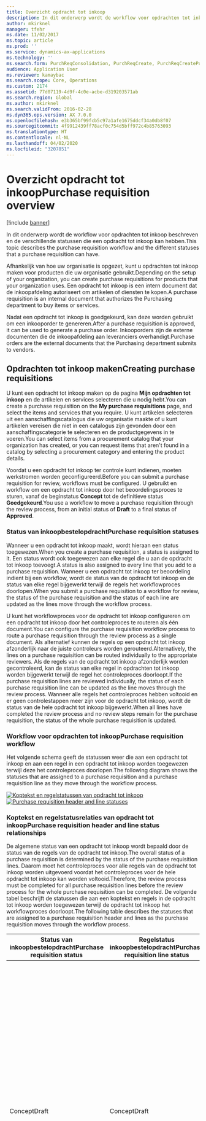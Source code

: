 ```yaml
---
title: Overzicht opdracht tot inkoop
description: In dit onderwerp wordt de workflow voor opdrachten tot inkoop beschreven en de verschillende statussen die een opdracht tot inkoop kan hebben.
author: mkirknel
manager: tfehr
ms.date: 11/02/2017
ms.topic: article
ms.prod: ''
ms.service: dynamics-ax-applications
ms.technology: ''
ms.search.form: PurchReqConsolidation, PurchReqCreate, PurchReqCreatePurchDetails, PurchReqCreatePurchListPage, PurchReqTable, PurchReqTableListPage
audience: Application User
ms.reviewer: kamaybac
ms.search.scope: Core, Operations
ms.custom: 2174
ms.assetid: 77d07119-4d9f-4c0e-acbe-d319203571ab
ms.search.region: Global
ms.author: mkirknel
ms.search.validFrom: 2016-02-28
ms.dyn365.ops.version: AX 7.0.0
ms.openlocfilehash: e3b365bf99fcb5c97a1afe1675ddcf34a0db8f07
ms.sourcegitcommit: 4f9912439ff78acf0c754d5bff972c4b85763093
ms.translationtype: HT
ms.contentlocale: nl-NL
ms.lasthandoff: 04/02/2020
ms.locfileid: "3207851"
---
```

# <a name="purchase-requisition-overview"></a><span data-ttu-id="d5e06-103">Overzicht opdracht tot inkoop</span><span class="sxs-lookup"><span data-stu-id="d5e06-103">Purchase requisition overview</span></span>

[!include [banner](../includes/banner.md)]

<span data-ttu-id="d5e06-104">In dit onderwerp wordt de workflow voor opdrachten tot inkoop beschreven en de verschillende statussen die een opdracht tot inkoop kan hebben.</span><span class="sxs-lookup"><span data-stu-id="d5e06-104">This topic describes the purchase requisition workflow and the different statuses that a purchase requisition can have.</span></span>

<span data-ttu-id="d5e06-105">Afhankelijk van hoe uw organisatie is opgezet, kunt u opdrachten tot inkoop maken voor producten die uw organisatie gebruikt.</span><span class="sxs-lookup"><span data-stu-id="d5e06-105">Depending on the setup of your organization, you can create purchase requisitions for products that your organization uses.</span></span> <span data-ttu-id="d5e06-106">Een opdracht tot inkoop is een intern document dat de inkoopafdeling autoriseert om artikelen of diensten te kopen.</span><span class="sxs-lookup"><span data-stu-id="d5e06-106">A purchase requisition is an internal document that authorizes the Purchasing department to buy items or services.</span></span>  

<span data-ttu-id="d5e06-107">Nadat een opdracht tot inkoop is goedgekeurd, kan deze worden gebruikt om een inkooporder te genereren.</span><span class="sxs-lookup"><span data-stu-id="d5e06-107">After a purchase requisition is approved, it can be used to generate a purchase order.</span></span> <span data-ttu-id="d5e06-108">Inkooporders zijn de externe documenten die de inkoopafdeling aan leveranciers overhandigt.</span><span class="sxs-lookup"><span data-stu-id="d5e06-108">Purchase orders are the external documents that the Purchasing department submits to vendors.</span></span>

## <a name="creating-purchase-requisitions"></a><span data-ttu-id="d5e06-109">Opdrachten tot inkoop maken</span><span class="sxs-lookup"><span data-stu-id="d5e06-109">Creating purchase requisitions</span></span>
<span data-ttu-id="d5e06-110">U kunt een opdracht tot inkoop maken op de pagina **Mijn opdrachten tot inkoop** en de artikelen en services selecteren die u nodig hebt.</span><span class="sxs-lookup"><span data-stu-id="d5e06-110">You can create a purchase requisition on the **My purchase requisitions** page, and select the items and services that you require.</span></span> <span data-ttu-id="d5e06-111">U kunt artikelen selecteren uit een aanschaffingscatalogus die uw organisatie maakte of u kunt artikelen vereisen die niet in een catalogus zijn gevonden door een aanschaffingscategorie te selecteren en de productgegevens in te voeren.</span><span class="sxs-lookup"><span data-stu-id="d5e06-111">You can select items from a procurement catalog that your organization has created, or you can request items that aren't found in a catalog by selecting a procurement category and entering the product details.</span></span>  

<span data-ttu-id="d5e06-112">Voordat u een opdracht tot inkoop ter controle kunt indienen, moeten werkstromen worden geconfigureerd.</span><span class="sxs-lookup"><span data-stu-id="d5e06-112">Before you can submit a purchase requisition for review, workflows must be configured.</span></span> <span data-ttu-id="d5e06-113">U gebruikt en workflow om een opdracht tot inkoop door het beoordelingsproces te sturen, vanaf de beginstatus **Concept** tot de definitieve status **Goedgekeurd**.</span><span class="sxs-lookup"><span data-stu-id="d5e06-113">You use a workflow to move a purchase requisition through the review process, from an initial status of **Draft** to a final status of **Approved**.</span></span>

### <a name="purchase-requisition-statuses"></a><span data-ttu-id="d5e06-114">Status van inkoopbestelopdracht</span><span class="sxs-lookup"><span data-stu-id="d5e06-114">Purchase requisition statuses</span></span>

<span data-ttu-id="d5e06-115">Wanneer u een opdracht tot inkoop maakt, wordt hieraan een status toegewezen.</span><span class="sxs-lookup"><span data-stu-id="d5e06-115">When you create a purchase requisition, a status is assigned to it.</span></span> <span data-ttu-id="d5e06-116">Een status wordt ook toegewezen aan elke regel die u aan de opdracht tot inkoop toevoegt.</span><span class="sxs-lookup"><span data-stu-id="d5e06-116">A status is also assigned to every line that you add to a purchase requisition.</span></span> <span data-ttu-id="d5e06-117">Wanneer u een opdracht tot inkoop ter beoordeling indient bij een workflow, wordt de status van de opdracht tot inkoop en de status van elke regel bijgewerkt terwijl de regels het workflowproces doorlopen.</span><span class="sxs-lookup"><span data-stu-id="d5e06-117">When you submit a purchase requisition to a workflow for review, the status of the purchase requisition and the status of each line are updated as the lines move through the workflow process.</span></span>  

<span data-ttu-id="d5e06-118">U kunt het workflowproces voor de opdracht tot inkoop configureren om een opdracht tot inkoop door het controleproces te routeren als één document.</span><span class="sxs-lookup"><span data-stu-id="d5e06-118">You can configure the purchase requisition workflow process to route a purchase requisition through the review process as a single document.</span></span> <span data-ttu-id="d5e06-119">Als alternatief kunnen de regels op een opdracht tot inkoop afzonderlijk naar de juiste controleurs worden gerouteerd.</span><span class="sxs-lookup"><span data-stu-id="d5e06-119">Alternatively, the lines on a purchase requisition can be routed individually to the appropriate reviewers.</span></span> <span data-ttu-id="d5e06-120">Als de regels van de opdracht tot inkoop afzonderlijk worden gecontroleerd, kan de status van elke regel in opdrachten tot inkoop worden bijgewerkt terwijl de regel het controleproces doorloopt.</span><span class="sxs-lookup"><span data-stu-id="d5e06-120">If the purchase requisition lines are reviewed individually, the status of each purchase requisition line can be updated as the line moves through the review process.</span></span> <span data-ttu-id="d5e06-121">Wanneer alle regels het controleproces hebben voltooid en er geen controlestappen meer zijn voor de opdracht tot inkoop, wordt de status van de hele opdracht tot inkoop bijgewerkt.</span><span class="sxs-lookup"><span data-stu-id="d5e06-121">When all lines have completed the review process and no review steps remain for the purchase requisition, the status of the whole purchase requisition is updated.</span></span>

### <a name="purchase-requisition-workflow"></a><span data-ttu-id="d5e06-122">Workflow voor opdrachten tot inkoop</span><span class="sxs-lookup"><span data-stu-id="d5e06-122">Purchase requisition workflow</span></span>

<span data-ttu-id="d5e06-123">Het volgende schema geeft de statussen weer die aan een opdracht tot inkoop en aan een regel in een opdracht tot inkoop worden toegewezen terwijl deze het controleproces doorlopen.</span><span class="sxs-lookup"><span data-stu-id="d5e06-123">The following diagram shows the statuses that are assigned to a purchase requisition and a purchase requisition line as they move through the workflow process.</span></span>  

<span data-ttu-id="d5e06-124">[![Koptekst en regelstatussen van opdracht tot inkoop](./media/purchasereq_headerline_statuses.jpg)](./media/purchasereq_headerline_statuses.jpg)</span><span class="sxs-lookup"><span data-stu-id="d5e06-124">[![Purchase requisition header and line statuses](./media/purchasereq_headerline_statuses.jpg)](./media/purchasereq_headerline_statuses.jpg)</span></span>

### <a name="purchase-requisition-header-and-line-status-relationships"></a><span data-ttu-id="d5e06-125">Koptekst en regelstatusrelaties van opdracht tot inkoop</span><span class="sxs-lookup"><span data-stu-id="d5e06-125">Purchase requisition header and line status relationships</span></span>

<span data-ttu-id="d5e06-126">De algemene status van een opdracht tot inkoop wordt bepaald door de status van de regels van de opdracht tot inkoop.</span><span class="sxs-lookup"><span data-stu-id="d5e06-126">The overall status of a purchase requisition is determined by the status of the purchase requisition lines.</span></span> <span data-ttu-id="d5e06-127">Daarom moet het controleproces voor alle regels van de opdracht tot inkoop worden uitgevoerd voordat het controleproces voor de hele opdracht tot inkoop kan worden voltooid.</span><span class="sxs-lookup"><span data-stu-id="d5e06-127">Therefore, the review process must be completed for all purchase requisition lines before the review process for the whole purchase requisition can be completed.</span></span> <span data-ttu-id="d5e06-128">De volgende tabel beschrijft de statussen die aan een koptekst en regels in de opdracht tot inkoop worden toegewezen terwijl de opdracht tot inkoop het workflowproces doorloopt.</span><span class="sxs-lookup"><span data-stu-id="d5e06-128">The following table describes the statuses that are assigned to a purchase requisition header and lines as the purchase requisition moves through the workflow process.</span></span>

<table>
<thead>
<tr class="header">
<th><span data-ttu-id="d5e06-129">Status van inkoopbestelopdracht</span><span class="sxs-lookup"><span data-stu-id="d5e06-129">Purchase requisition status</span></span></th>
<th><span data-ttu-id="d5e06-130">Regelstatus inkoopbestelopdracht</span><span class="sxs-lookup"><span data-stu-id="d5e06-130">Purchase requisition line status</span></span></th>
<th><span data-ttu-id="d5e06-131">Beschrijving</span><span class="sxs-lookup"><span data-stu-id="d5e06-131">Description</span></span></th>
</tr>
</thead>
<tbody>
<tr class="odd">
<td><span data-ttu-id="d5e06-132">Concept</span><span class="sxs-lookup"><span data-stu-id="d5e06-132">Draft</span></span></td>
<td><span data-ttu-id="d5e06-133">Concept</span><span class="sxs-lookup"><span data-stu-id="d5e06-133">Draft</span></span></td>
<td><span data-ttu-id="d5e06-134">De opdracht tot inkoop en de regel van de opdracht tot inkoop zijn gemaakt, maar zijn niet ter controle ingediend.</span><span class="sxs-lookup"><span data-stu-id="d5e06-134">The purchase requisition and purchase requisition line have been created, but they haven&#39;t been submitted for review.</span></span> <span data-ttu-id="d5e06-135">Opdracht tot inkoop en regels in opdrachten tot inkoop met de status <strong>Concept</strong> kunnen worden gewijzigd.</span><span class="sxs-lookup"><span data-stu-id="d5e06-135">Purchase requisitions and purchase requisition lines that have a status of <strong>Draft</strong> can be modified.</span></span> <span data-ttu-id="d5e06-136">Een opdracht tot inkoop of regel in een opdracht tot inkoop kan ook de status <strong>Concept</strong> hebben als deze is ingetrokken en niet opnieuw ter controle is ingediend.</span><span class="sxs-lookup"><span data-stu-id="d5e06-136">A purchase requisition or purchase requisition line also has a status of <strong>Draft</strong> if it has been recalled but hasn&#39;t been resubmitted for review.</span></span> <span data-ttu-id="d5e06-137"><strong>Opmerking:</strong> u kunt een opdracht tot inkoop alleen indienen of intrekken op documentniveau.</span><span class="sxs-lookup"><span data-stu-id="d5e06-137"><strong>Note:</strong> You can submit or recall a purchase requisition at the document level.</span></span> <span data-ttu-id="d5e06-138">U kunt echter geen afzonderlijke regel in een opdracht tot inkoop intrekken.</span><span class="sxs-lookup"><span data-stu-id="d5e06-138">However, you can&#39;t submit or recall a single purchase requisition line.</span></span></td>
</tr>
<tr class="even">
<td><span data-ttu-id="d5e06-139">Wordt gecontroleerd</span><span class="sxs-lookup"><span data-stu-id="d5e06-139">In review</span></span></td>
<td><ul>
<li><span data-ttu-id="d5e06-140">Wordt gecontroleerd</span><span class="sxs-lookup"><span data-stu-id="d5e06-140">In review</span></span></li>
<li><span data-ttu-id="d5e06-141">Geweigerd</span><span class="sxs-lookup"><span data-stu-id="d5e06-141">Rejected</span></span></li>
</ul></td>
<td><span data-ttu-id="d5e06-142">Als de workflow is geconfigureerd om de regels in een opdracht tot inkoop naar individuele controleurs te routeren, dan kan elke regel de status <strong>Wordt gecontroleerd</strong> of <strong>Geweigerd</strong> hebben.</span><span class="sxs-lookup"><span data-stu-id="d5e06-142">If the workflow has been configured to route purchase requisition lines to individual reviewers, each line can have a status of <strong>In review</strong> or <strong>Rejected</strong>.</span></span> <span data-ttu-id="d5e06-143">De status van de opdracht tot inkoop wordt bijgewerkt wanneer het controleproces voor alle regels in de opdracht tot inkoop is voltooid en er geen controlestappen meer zijn voor de opdracht tot inkoop.</span><span class="sxs-lookup"><span data-stu-id="d5e06-143">The purchase requisition status is updated when the review process is completed for all purchase requisition lines and no review steps remain for the purchase requisition.</span></span>
<ul>
<li><span data-ttu-id="d5e06-144"><strong>Wordt gecontroleerd</strong> - De regels van de opdracht tot inkoop zijn ingediend ter beoordeling.</span><span class="sxs-lookup"><span data-stu-id="d5e06-144"><strong>In review</strong> – The purchase requisition lines have been submitted for review.</span></span> <span data-ttu-id="d5e06-145">Wanneer een regel in een opdracht tot inkoop het workflowproces heeft voltooid, blijft de status <strong>Wordt gecontroleerd</strong> totdat overige regels van de opdracht tot inkoop zijn beoordeeld.</span><span class="sxs-lookup"><span data-stu-id="d5e06-145">When the workflow process is completed for a purchase requisition line, the status of that line remains <strong>In review</strong> until all remaining purchase requisition lines have been reviewed.</span></span></li>
<li><span data-ttu-id="d5e06-146"><strong>Geweigerd:</strong> Een regel van een inkoopopdracht is geweigerd.</span><span class="sxs-lookup"><span data-stu-id="d5e06-146"><strong>Rejected</strong> – A purchase requisition line has been rejected.</span></span> <span data-ttu-id="d5e06-147">Regels van een opdracht tot inkoop die zijn geweigerd, kunnen worden aangepast en opnieuw ingediend.</span><span class="sxs-lookup"><span data-stu-id="d5e06-147">Purchase requisition lines that are rejected can be modified and resubmitted.</span></span></li>
</ul>
<span data-ttu-id="d5e06-148">Als u een regel in een opdracht tot inkoop die is afgewezen opnieuw indient, dan begint het controleproces voor alle regels in de opdracht tot inkoop die nog moeten worden gecontroleerd opnieuw.</span><span class="sxs-lookup"><span data-stu-id="d5e06-148">If you resubmit a purchase requisition line that has been rejected, the review process starts over for all lines in the purchase requisition that are still in review.</span></span> </br><span data-ttu-id="d5e06-149"><strong>Opmerking:</strong> U kunt een opdracht tot inkoop intrekken die al is ingediend.</span><span class="sxs-lookup"><span data-stu-id="d5e06-149"><strong>Note:</strong> You can recall a purchase requisition that has already been submitted.</span></span> <span data-ttu-id="d5e06-150">Wanneer u een opdracht tot inkoop intrekt, worden alle andere regels in de opdracht tot inkoop ook ingetrokken.</span><span class="sxs-lookup"><span data-stu-id="d5e06-150">When you recall a purchase requisition, all other purchase requisition lines are also recalled.</span></span> <span data-ttu-id="d5e06-151">Regels van een opdracht tot inkoop die zijn ingetrokken, kunnen worden verwijderd.</span><span class="sxs-lookup"><span data-stu-id="d5e06-151">Purchase requisition lines that have been recalled can be deleted.</span></span></td>
</tr>
<tr class="odd">
<td><span data-ttu-id="d5e06-152">Geweigerd</span><span class="sxs-lookup"><span data-stu-id="d5e06-152">Rejected</span></span></td>
<td><span data-ttu-id="d5e06-153">Geweigerd</span><span class="sxs-lookup"><span data-stu-id="d5e06-153">Rejected</span></span></td>
<td><span data-ttu-id="d5e06-154">De geselecteerde opdracht tot inkoop en alle opdracht tot inkoopregels zijn geweigerd.</span><span class="sxs-lookup"><span data-stu-id="d5e06-154">The purchase requisition and all purchase requisition lines have been rejected.</span></span> <span data-ttu-id="d5e06-155">Opdrachten tot inkoop en regels in een opdracht tot inkoop die zijn geweigerd, kunnen opnieuw worden ingediend.</span><span class="sxs-lookup"><span data-stu-id="d5e06-155">Purchase requisitions and purchase requisition lines that have been rejected can be resubmitted.</span></span></td>
</tr>
<tr class="even">
<td><span data-ttu-id="d5e06-156">Goedgekeurd</span><span class="sxs-lookup"><span data-stu-id="d5e06-156">Approved</span></span></td>
<td><ul>
<li><span data-ttu-id="d5e06-157">Goedgekeurd</span><span class="sxs-lookup"><span data-stu-id="d5e06-157">Approved</span></span></li>
<li><span data-ttu-id="d5e06-158">Geannuleerd</span><span class="sxs-lookup"><span data-stu-id="d5e06-158">Cancelled</span></span></li>
<li><span data-ttu-id="d5e06-159">Gesloten</span><span class="sxs-lookup"><span data-stu-id="d5e06-159">Closed</span></span></li>
</ul></td>
<td><span data-ttu-id="d5e06-160">Alle regels van de opdracht tot inkoop hebben het controleproces voltooid en er zijn geen controlestappen meer voor de opdracht tot inkoop.</span><span class="sxs-lookup"><span data-stu-id="d5e06-160">All purchase requisition lines have completed the review process, and there are no more review steps for the purchase requisition.</span></span>
<ul>
<li><span data-ttu-id="d5e06-161"><strong>Goedgekeurd</strong> - Het controleproces voor de regel van de opdracht tot inkoop is voltooid en de regel is goedgekeurd.</span><span class="sxs-lookup"><span data-stu-id="d5e06-161"><strong>Approved</strong> – The review process for a purchase requisition line has been completed, and the line is approved.</span></span></li>
<li><span data-ttu-id="d5e06-162"><strong>Geannuleerd</strong> - De regel in de opdracht tot inkoop is goedgekeurd, maar is geannuleerd omdat deze niet meer vereist is.</span><span class="sxs-lookup"><span data-stu-id="d5e06-162"><strong>Cancelled</strong> – The purchase requisition line was approved, but it has been canceled because it&#39;s no longer required.</span></span> <span data-ttu-id="d5e06-163">Alleen regels van een opdracht tot inkoop die zijn goedgekeurd, kunnen worden geannuleerd.</span><span class="sxs-lookup"><span data-stu-id="d5e06-163">Only purchase requisition lines that have been approved can be canceled.</span></span></li>
<li><span data-ttu-id="d5e06-164"><strong>Afgesloten</strong> - De regel in de opdracht tot inkoop is goedgekeurd en de documenten zijn gegenereerd, afhankelijk van het bestelopdrachtdoel.</span><span class="sxs-lookup"><span data-stu-id="d5e06-164"><strong>Closed</strong> – The purchase requisition line was approved, and documents have been generated, depending on the requisition purpose.</span></span>
<ul>
<li><span data-ttu-id="d5e06-165">Als het doel van de bestelopdracht verbruik is, wordt er een inkooporder is gegenereerd voor de regel van de opdracht tot inkoop.</span><span class="sxs-lookup"><span data-stu-id="d5e06-165">If the requisition purpose is consumption, a purchase order has been generated for the purchase requisition line.</span></span></li>
<li><span data-ttu-id="d5e06-166">Als het doel van de opdracht aanvulling is, zijn een of meer fulfillment-documenten gegenereerd.</span><span class="sxs-lookup"><span data-stu-id="d5e06-166">If the requisition purpose is replenishment, one or more fulfillment documents have been generated.</span></span></li>
</ul></li>
</ul></td>
</tr>
<tr class="odd">
<td><span data-ttu-id="d5e06-167">Geannuleerd</span><span class="sxs-lookup"><span data-stu-id="d5e06-167">Cancelled</span></span></td>
<td><span data-ttu-id="d5e06-168">Geannuleerd</span><span class="sxs-lookup"><span data-stu-id="d5e06-168">Cancelled</span></span></td>
<td><span data-ttu-id="d5e06-169">De geselecteerde opdracht tot inkoop en alle opdracht tot inkoopregels zijn geannuleerd.</span><span class="sxs-lookup"><span data-stu-id="d5e06-169">The purchase requisition and all purchase requisition lines have been canceled.</span></span></br> <span data-ttu-id="d5e06-170"><strong>Opmerking:</strong> als u een artikel op een regel in een opdracht tot inkoop niet meer nodig hebt, moet u de regel in de opdracht tot inkoop annuleren als deze al is goedgekeurd.</span><span class="sxs-lookup"><span data-stu-id="d5e06-170"><strong>Note:</strong> If you no longer require an item that is on a purchase requisition line, you must cancel the purchase requisition line if it has already been approved.</span></span> <span data-ttu-id="d5e06-171">Alleen regels van een opdracht tot inkoop die zijn goedgekeurd, kunnen worden geannuleerd.</span><span class="sxs-lookup"><span data-stu-id="d5e06-171">Only purchase requisition lines that have been approved can be canceled.</span></span> <span data-ttu-id="d5e06-172">Als er regels in de opdracht tot inkoop nog moeten worden gecontroleerd, dan heeft de opdracht tot inkoop de status <strong>Wordt gecontroleerd</strong>.</span><span class="sxs-lookup"><span data-stu-id="d5e06-172">If any purchase requisition lines are in review, the purchase requisition will have a status of <strong>In review</strong>.</span></span> <span data-ttu-id="d5e06-173">In dit geval kunt u de opdracht tot inkoop intrekken en de juiste regel in de opdracht tot inkoop verwijderen.</span><span class="sxs-lookup"><span data-stu-id="d5e06-173">In this case, you can recall the purchase requisition and delete the appropriate purchase requisition line.</span></span></td>
</tr>
<tr class="even">
<td><span data-ttu-id="d5e06-174">Gesloten</span><span class="sxs-lookup"><span data-stu-id="d5e06-174">Closed</span></span></td>
<td><ul>
<li><span data-ttu-id="d5e06-175">Gesloten</span><span class="sxs-lookup"><span data-stu-id="d5e06-175">Closed</span></span></li>
<li><span data-ttu-id="d5e06-176">Geannuleerd</span><span class="sxs-lookup"><span data-stu-id="d5e06-176">Cancelled</span></span></li>
</ul></td>
<td><span data-ttu-id="d5e06-177">De opdracht tot aankoop is afgesloten en een of meer voldoeningsdocumenten zijn gegenereerd.</span><span class="sxs-lookup"><span data-stu-id="d5e06-177">The purchase requisition is closed, and one or more fulfillment documents have been generated.</span></span>
<ul>
<li><span data-ttu-id="d5e06-178"><strong>Afgesloten</strong> - De regel in de opdracht tot inkoop is goedgekeurd en de documenten zijn gegenereerd, afhankelijk van het bestelopdrachtdoel.</span><span class="sxs-lookup"><span data-stu-id="d5e06-178"><strong>Closed</strong> – The purchase requisition line was approved, and documents have been generated, depending on the requisition purpose.</span></span>
<ul>
<li><span data-ttu-id="d5e06-179">Als het doel van de bestelopdracht verbruik is, wordt er een inkooporder is gegenereerd voor de regel van de opdracht tot inkoop.</span><span class="sxs-lookup"><span data-stu-id="d5e06-179">If the requisition purpose is consumption, a purchase order has been generated for the purchase requisition line.</span></span></li>
<li><span data-ttu-id="d5e06-180">Als het doel van de opdracht aanvulling is, zijn een of meer fulfillment-documenten gegenereerd.</span><span class="sxs-lookup"><span data-stu-id="d5e06-180">If the requisition purpose is replenishment, one or more fulfillment documents have been generated.</span></span></li>
</ul></li>
<li><span data-ttu-id="d5e06-181"><strong>Geannuleerd</strong> - De regel in de opdracht tot inkoop is goedgekeurd, maar is geannuleerd omdat deze niet meer vereist is.</span><span class="sxs-lookup"><span data-stu-id="d5e06-181"><strong>Cancelled</strong> – The purchase requisition line was approved, but it has been canceled because it&#39;s no longer required.</span></span> <span data-ttu-id="d5e06-182">Alleen regels van een opdracht tot inkoop die zijn goedgekeurd, kunnen worden geannuleerd.</span><span class="sxs-lookup"><span data-stu-id="d5e06-182">Only purchase requisition lines that have been approved can be canceled.</span></span></li>
</ul><span data-ttu-id="d5e06-183">
<strong>Opmerking:</strong> Als u een artikel op een regel in een opdracht tot inkoop die als is afgesloten niet meer nodig hebt, moet u de regel op het verwerkingsdocument annuleren dat is gegeneerd voor de regel in de opdracht tot inkoop.</span><span class="sxs-lookup"><span data-stu-id="d5e06-183">
<strong>Note:</strong> If you no longer require an item on a purchase requisition line that has been closed, you must cancel the line on the fulfillment document that was generated for the purchase requisition line.</span></span></td>
</tr>
</tbody>
</table>

## <a name="distributing-costs-to-multiple-financial-accounts"></a><span data-ttu-id="d5e06-184">Kosten verdelen over meerdere financiële rekeningen</span><span class="sxs-lookup"><span data-stu-id="d5e06-184">Distributing costs to multiple financial accounts</span></span>
<span data-ttu-id="d5e06-185">U kunt in een opdracht tot inkoop de kosten van een product over meerdere financiële rekeningen verspreiden.</span><span class="sxs-lookup"><span data-stu-id="d5e06-185">You can distribute the cost of a product that is included in a purchase requisition to multiple financial accounts.</span></span> <span data-ttu-id="d5e06-186">Als uw organisatie dimensies gebruikt, zoals kostencentra en afdelingen, kunt u de kosten van een product verspreiden over dimensies voor financiële rekeningen.</span><span class="sxs-lookup"><span data-stu-id="d5e06-186">If your organization uses dimensions, such as cost centers and departments, you can distribute the cost of a product to dimensions for financial accounts.</span></span>

## <a name="requisition-purposes"></a><span data-ttu-id="d5e06-187">Bestelopdrachtdoelen</span><span class="sxs-lookup"><span data-stu-id="d5e06-187">Requisition purposes</span></span>
<span data-ttu-id="d5e06-188">De bestelopdrachtdoelen maken het proces van de uitvoering van opdrachten tot vraag meer flexibel.</span><span class="sxs-lookup"><span data-stu-id="d5e06-188">Requisition purposes make the process of fulfilling requisition demand more flexible.</span></span> <span data-ttu-id="d5e06-189">Bij het maken van een opdracht kunt u er één van twee doelen aan toewijzen: verbruik of aanvulling.</span><span class="sxs-lookup"><span data-stu-id="d5e06-189">When you create a requisition, you can assign one of two purposes to it: consumption or replenishment.</span></span> <span data-ttu-id="d5e06-190">Afhankelijk van het bestelopdrachtdoel en hoe uw organisatie is geconfigureerd, kan aan een bestelvraag worden voldaan met een inkooporder, een transferorder, een productieorder of een kanban.</span><span class="sxs-lookup"><span data-stu-id="d5e06-190">Depending on the requisition purpose and the setup of your organization, requisition demand can be fulfilled by a purchase order, transfer order, production order, or kanban.</span></span>  

<span data-ttu-id="d5e06-191">In het inkoopbeleid kunt u de bestelopdrachtdoelen bepalen die beschikbaar zijn bij het maken van een opdracht voor uw organisatie.</span><span class="sxs-lookup"><span data-stu-id="d5e06-191">In the procurement policies, you can control the requisition purposes that are available when a requisition is created for your organization.</span></span>

### <a name="requisitions-that-have-a-purpose-of-consumption"></a><span data-ttu-id="d5e06-192">Opdrachten bestemd voor verbruik</span><span class="sxs-lookup"><span data-stu-id="d5e06-192">Requisitions that have a purpose of consumption</span></span>

<span data-ttu-id="d5e06-193">Een opdracht die een verbruiksdoel heeft, vertegenwoordigt een vraag naar artikelen of services die intern worden gebruikt door uw organisatie.</span><span class="sxs-lookup"><span data-stu-id="d5e06-193">A requisition that has a purpose of consumption represents demand for items or services that will be used internally by your organization.</span></span> <span data-ttu-id="d5e06-194">De vraag dat dit type opdracht maakt, wordt altijd voldaan door een inkooporder.</span><span class="sxs-lookup"><span data-stu-id="d5e06-194">The demand that is created by this kind of requisition is always fulfilled by a purchase order.</span></span> <span data-ttu-id="d5e06-195">Als Supply Chain Management zo is ingesteld dat er automatisch inkooporders worden gegenereerd, worden inkooporders gemaakt nadat de opdracht tot inkoop is goedgekeurd.</span><span class="sxs-lookup"><span data-stu-id="d5e06-195">If Supply Chain Management is set up to automatically generate purchase orders, purchase orders are created after the purchase requisition is approved.</span></span>

### <a name="requisitions-that-have-a-purpose-of-replenishment"></a><span data-ttu-id="d5e06-196">Opdrachten bestemd voor aanvulling</span><span class="sxs-lookup"><span data-stu-id="d5e06-196">Requisitions that have a purpose of replenishment</span></span>

<span data-ttu-id="d5e06-197">Een opdracht die een aanvullingsdoel heeft, vertegenwoordigt een verzoek voor het aanvullen van de voorraad.</span><span class="sxs-lookup"><span data-stu-id="d5e06-197">A requisition that has a purpose of replenishment represents demand to replenish inventory.</span></span> <span data-ttu-id="d5e06-198">U maakt bijvoorbeeld een opdracht om producten aan te vullen zodat ze op een specifiek moment kunnen worden verkocht op een specifieke detailhandellocatie.</span><span class="sxs-lookup"><span data-stu-id="d5e06-198">For example, you create a requisition to replenish items so that they can be sold at a specific retail location at a specific time.</span></span> <span data-ttu-id="d5e06-199">De vraag die is gemaakt door dit soort opdracht kan worden voldaan door inkooporder, transferorder, productieorder of kanban.</span><span class="sxs-lookup"><span data-stu-id="d5e06-199">The demand that is created by this kind of requisition can be fulfilled by a purchase order, transfer order, production order, or kanban.</span></span>  

<span data-ttu-id="d5e06-200">Wanneer de opdracht een aanvullingsdoel heeft, wordt vraag uitgedrukt als een aantal in plaats van een geldbedrag.</span><span class="sxs-lookup"><span data-stu-id="d5e06-200">When the requisition purpose is replenishment, demand is expressed as a quantity instead of a monetary amount.</span></span> <span data-ttu-id="d5e06-201">Daarom zijn vorderingsboekhouding, budgettaire controle, bedrijfsregels voor vaststellen van vaste activa (BRAD), projectboekhouding en alle bijbehorende regels niet van toepassing.</span><span class="sxs-lookup"><span data-stu-id="d5e06-201">Therefore, encumbrance accounting, budgetary control, business rules for fixed asset determination (BRAD), project accounting, and any related rules don't apply.</span></span> <span data-ttu-id="d5e06-202">Alleen producten die zijn aangelegd en vrijgegeven voor de opgegeven rechtspersoon kunnen gebruikt worden om te voldoen aan een aanvullingsopdracht.</span><span class="sxs-lookup"><span data-stu-id="d5e06-202">Only products that are stocked and released to the specified legal entity can fulfill replenishment requisition demand.</span></span> <span data-ttu-id="d5e06-203">Als u de producten wilt definiëren die beschikbaar zijn wanneer het bestelopdrachtdoel is vervuld, gebruikt u de pagina **Toegangsbeleidsregel voor aanvullingscategorie**.</span><span class="sxs-lookup"><span data-stu-id="d5e06-203">To define the products that are available when the requisition purpose is replenishment, use the **Replenishment category access policy rule** page.</span></span>  

<span data-ttu-id="d5e06-204">Als u opdrachten tot inkoop met een aanvullingsdoel wilt gebruiken, moet u een hoofdplanning opzetten om de opdrachtvraag op te nemen.</span><span class="sxs-lookup"><span data-stu-id="d5e06-204">To use purchase requisitions that have a purpose of replenishment, you must set up master scheduling to include requisition demand.</span></span> <span data-ttu-id="d5e06-205">De uitvoermethode voor de vraag die door dit soort opdracht is gecreëerd, wordt dan automatisch bepaald op basis van het leveringsbeleid dat is ingesteld voor de artikelen in uw organisatie en gepland via de hoofdplanning.</span><span class="sxs-lookup"><span data-stu-id="d5e06-205">The fulfillment method for the demand that is created by this kind of requisition is then determined automatically, based on the supply policies that have been set up for the items in your organization and planned by using master scheduling.</span></span>

## <a name="purchase-requisitions-and-requests-for-quotation"></a><span data-ttu-id="d5e06-206">Opdrachten tot inkoop en offerteaanvragen</span><span class="sxs-lookup"><span data-stu-id="d5e06-206">Purchase requisitions and requests for quotation</span></span>
<span data-ttu-id="d5e06-207">In sommige gevallen moet u een proces voor offerteaanvraag (RFQ) opstarten om de leverancier en de prijs te identificeren voor producten die in een opdracht tot inkoop worden aangevraagd.</span><span class="sxs-lookup"><span data-stu-id="d5e06-207">In some cases, you must start a request for quotation (RFQ) process to identify the vendor and price for products that are requested in a purchase requisition.</span></span> <span data-ttu-id="d5e06-208">Een offerteaanvraag kan worden gegenereerd wanneer de opdracht tot inkoop wordt gecontroleerd.</span><span class="sxs-lookup"><span data-stu-id="d5e06-208">An RFQ can be generated when the purchase requisition is in review.</span></span> <span data-ttu-id="d5e06-209">Als u een bod accepteert, wordt de informatie over de leverancier, prijs enzovoort overgeboekt naar de opdracht tot inkoop.</span><span class="sxs-lookup"><span data-stu-id="d5e06-209">When you accept a bid, information about the vendor, price, and so on, is transferred to the requisition.</span></span>  

<span data-ttu-id="d5e06-210">U kunt een opdracht tot inkoop in de wachtstand plaatsen door het selecteren van het selectievakje **In wachtstand** op de pagina **Details opdracht tot inkoop**.</span><span class="sxs-lookup"><span data-stu-id="d5e06-210">You can put a purchase requisition on hold by selecting the **On hold** check box on the **Purchase requisition details** page.</span></span> <span data-ttu-id="d5e06-211">Verwerking van de opdracht tot inkoop kan alleen worden voortgezet nadat u de blokkering hebt verwijderd door het selectievakje uit te schakelen.</span><span class="sxs-lookup"><span data-stu-id="d5e06-211">Processing of the purchase requisition can continue only after you remove the hold by clearing the check box.</span></span>  

> [!NOTE]
> <span data-ttu-id="d5e06-212">In eProcurement kan de offerteaanvraag voor uw opdracht tot inkoop leveranciers mogelijk toestaan om alternatieve regels toe te voegen.</span><span class="sxs-lookup"><span data-stu-id="d5e06-212">In eProcurement, the RFQ for your purchase requisition might allow vendors to add alternate lines.</span></span> <span data-ttu-id="d5e06-213">In dit geval geeft uw opdracht tot inkoop goedgekeurd alternatieven weer.</span><span class="sxs-lookup"><span data-stu-id="d5e06-213">In this case, your purchase requisition will reflect approved alternates.</span></span>

## <a name="demand-consolidation"></a><span data-ttu-id="d5e06-214">Vraagconsolidatie</span><span class="sxs-lookup"><span data-stu-id="d5e06-214">Demand consolidation</span></span>
<span data-ttu-id="d5e06-215">Door inkoopbestelopdrachtregels van meerdere inkoopbestelopdrachten samen te voegen, kunt u uw onderhandelingspositie met uw leveranciers verstevigen om betere prijzen, lagere verzendkosten en lagere overheadkosten te verkrijgen.</span><span class="sxs-lookup"><span data-stu-id="d5e06-215">By consolidating purchase requisition lines from multiple purchase requisitions, you can increase your negotiating power with your vendors to achieve better pricing, lower shipping and handling costs, and reduced overhead costs.</span></span>  

<span data-ttu-id="d5e06-216">Inkoopbestelopdrachtregels komen enkel in aanmerking voor samenvoegen als de volgende beweringen waar zijn:</span><span class="sxs-lookup"><span data-stu-id="d5e06-216">Purchase requisition lines are eligible for demand consolidation only if the following statements are true:</span></span>

-   <span data-ttu-id="d5e06-217">De inkoopbestelopdracht is goedgekeurd.</span><span class="sxs-lookup"><span data-stu-id="d5e06-217">The purchase requisition has been approved.</span></span>
-   <span data-ttu-id="d5e06-218">De inkoopbestelopdracht voldoet aan de criteria van het inkoopbeleid voor handmatige verwerking en samenvoegen.</span><span class="sxs-lookup"><span data-stu-id="d5e06-218">The purchase requisition meets the purchasing policy rule criteria for manual processing and demand consolidation.</span></span>

<span data-ttu-id="d5e06-219">Goedgekeurde regels voor opdracht tot inkoop die aan de criteria voor handmatige verwerking voldoen worden op de pagina **Goedgekeurde opdrachten tot inkoop vrijgeven** weergegeven.</span><span class="sxs-lookup"><span data-stu-id="d5e06-219">Approved purchase requisition lines that meet the criteria for manual processing are listed on the **Release approved purchase requisitions** page.</span></span> <span data-ttu-id="d5e06-220">Als een regel in de opdracht tot inkoop ook voldoet aan de criteria voor vraagconsolidatie, kan de regel worden toegevoegd aan een samenvoegingsmogelijkheid.</span><span class="sxs-lookup"><span data-stu-id="d5e06-220">If a purchase requisition line also meets the criteria for demand consolidation, the line can be added to a consolidation opportunity.</span></span>  

<span data-ttu-id="d5e06-221">Een samenvoegingsmogelijkheid is een reeks regels in de opdracht voor inkoop die samen worden gegroepeerd zodat inkoper met leveranciers kan onderhandelenv voor de beste deal.</span><span class="sxs-lookup"><span data-stu-id="d5e06-221">A consolidation opportunity is a set of purchase requisition lines that are grouped together, so that the purchasing professional can negotiate the best deal with vendors.</span></span> <span data-ttu-id="d5e06-222">Regels in de opdracht tot inkoop die u selecteert voor een samenvoegingsmogelijkheid worden op de pagina **Consolidatie opdracht tot inkoop** weergegeven.</span><span class="sxs-lookup"><span data-stu-id="d5e06-222">Purchase requisition lines that you select for a consolidation opportunity appear on the **Purchase requisition consolidation** page.</span></span> <span data-ttu-id="d5e06-223">U kunt de regels op deze pagina wijzigen, als er wijzigingen nodig zijn.</span><span class="sxs-lookup"><span data-stu-id="d5e06-223">You can modify the lines on this page, if changes are required.</span></span> <span data-ttu-id="d5e06-224">U kunt ook nieuwe regels toevoegen aan de samenvoegingsmogelijkheid of bestaande regels verwijderen.</span><span class="sxs-lookup"><span data-stu-id="d5e06-224">You can also add new lines to the consolidation opportunity or remove existing lines.</span></span>  

<span data-ttu-id="d5e06-225">Nadat u opdrachtregels aan een samenvoegingsmogelijkheid hebt toegevoegd en vereiste wijzigingen hebt aangebracht, kunt u een inkooporder maken voor de samengevoegde regels in de opdracht tot inkoop.</span><span class="sxs-lookup"><span data-stu-id="d5e06-225">After you add requisition lines to a consolidation opportunity and make any changes that you require, you can create a purchase order for the consolidated purchase requisition lines.</span></span>  

> [!NOTE]
> <span data-ttu-id="d5e06-226">Wijzigingen die u aanbrengt aan een opdracht tot inkoop op de pagina **Consolidatie opdracht tot inkoop** worden weergegeven op de inkooporder die u maakt.</span><span class="sxs-lookup"><span data-stu-id="d5e06-226">Changes that you make to a purchase requisition line on the **Purchase requisition consolidation** page are reflected on the purchase order that you create.</span></span> <span data-ttu-id="d5e06-227">In de opdracht tot inkoop blijft de regel ongewijzigd, zodat de geschiedenis wordt behouden.</span><span class="sxs-lookup"><span data-stu-id="d5e06-227">However, the line remains unchanged in the purchase requisition, so that its history is preserved.</span></span>  

<span data-ttu-id="d5e06-228">Als u een inkooporder wilt maken voor regels in de opdracht tot inkoop die niet in aanmerking komen voor consolidatie of die niet zijn geselecteerd voor een samenvoegingsmogelijkheid, moet u de regels handmatig verwerken.</span><span class="sxs-lookup"><span data-stu-id="d5e06-228">To create a purchase order for purchase requisition lines that aren't eligible for demand consolidation or aren't selected for a consolidation opportunity, you must process the lines manually.</span></span>

### <a name="consolidating-purchase-requisition-lines"></a><span data-ttu-id="d5e06-229">Inkoopbestelopdrachtregels samenvoegen</span><span class="sxs-lookup"><span data-stu-id="d5e06-229">Consolidating purchase requisition lines</span></span>

<span data-ttu-id="d5e06-230">Het proces voor consolidatie van de vraag wordt gestart wanneer een opdracht tot inkoop is goedgekeurd in een werkstroom en, als budgetbeheer is geconfigureerd voor uw organisatie, wanneer de budgetreserveringen en voorvorderingen zijn opgenomen.</span><span class="sxs-lookup"><span data-stu-id="d5e06-230">The process for demand consolidation starts when a purchase requisition is approved in a workflow and, if budget control is configured for your organization, when the budget reservations and pre-encumbrances have been recorded.</span></span> <span data-ttu-id="d5e06-231">Het volgende schema geeft de processtroom voor consolidatie van de vraag weer.</span><span class="sxs-lookup"><span data-stu-id="d5e06-231">The following diagram shows the process flow for demand consolidation.</span></span>  

<span data-ttu-id="d5e06-232">[![Processtroom voor vraagconsolidatie](./media/demand-consolidation.gif)](./media/demand-consolidation.gif)</span><span class="sxs-lookup"><span data-stu-id="d5e06-232">[![Process flow for demand consolidation](./media/demand-consolidation.gif)](./media/demand-consolidation.gif)</span></span>  

<span data-ttu-id="d5e06-233">Om goedgekeurde inkoopbestelopdrachtregels samen te voegen, volgt u deze stappen:</span><span class="sxs-lookup"><span data-stu-id="d5e06-233">To consolidate approved purchase requisition lines, follow these steps:</span></span>

1.  <span data-ttu-id="d5e06-234">Controleer de goedgekeurde opdrachtregels voor handmatige verwerking en die in aanmerking komen voor samenvoeging.</span><span class="sxs-lookup"><span data-stu-id="d5e06-234">Review approved requisition lines that have been held for manual processing, and that are eligible for demand consolidation.</span></span>
2.  <span data-ttu-id="d5e06-235">Selecteer regels die u wilt toevoegen aan een samenvoegingsmogelijkheid.</span><span class="sxs-lookup"><span data-stu-id="d5e06-235">Select lines to add to a consolidation opportunity.</span></span>
3.  <span data-ttu-id="d5e06-236">Maak een nieuwe samenvoegingsmogelijkheid of voeg opdrachtregels toe aan een bestaande samenvoegingsmogelijkheid.</span><span class="sxs-lookup"><span data-stu-id="d5e06-236">Create a new consolidation opportunity, or add requisition lines to an existing consolidation opportunity.</span></span>
4.  <span data-ttu-id="d5e06-237">Breng vereiste wijzigingen toe aan de opdrachtregels en verwijder opdrachtregelartikelen die u niet langer wilt opnemen in de samenvoegingsmogelijkheid.</span><span class="sxs-lookup"><span data-stu-id="d5e06-237">Make any required changes to the requisition lines, and remove requisition line items that you no longer want to include in the consolidation opportunity.</span></span>
5.  <span data-ttu-id="d5e06-238">Inkooporders maken voor geconsolideerde opdrachtregels of inkoopbestelopdrachtregels in een samenvoegingsmogelijkheid.</span><span class="sxs-lookup"><span data-stu-id="d5e06-238">Create purchase orders for consolidated requisition lines or for purchase requisition lines in a consolidation opportunity.</span></span>


<a name="additional-resources"></a><span data-ttu-id="d5e06-239">Aanvullende resources</span><span class="sxs-lookup"><span data-stu-id="d5e06-239">Additional resources</span></span>
--------

[<span data-ttu-id="d5e06-240">Een bestelaanvraag voor verbruik maken</span><span class="sxs-lookup"><span data-stu-id="d5e06-240">Create a requisition for consumption</span></span>](tasks/create-requisition-consumption.md)

[<span data-ttu-id="d5e06-241">Workflow voor opdrachten tot inkoop</span><span class="sxs-lookup"><span data-stu-id="d5e06-241">Purchase requisition workflow</span></span>](purchase-requisitions-workflow.md)



